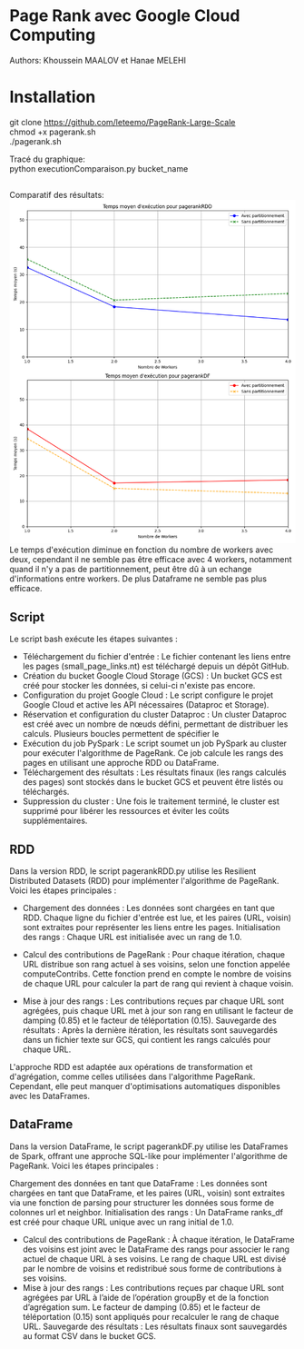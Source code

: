 # Page Rank avec Google Cloud Computing

Authors: Khoussein MAALOV et Hanae MELEHI

# Installation

git clone https://github.com/leteemo/PageRank-Large-Scale \
chmod +x pagerank.sh \
./pagerank.sh

Tracé du graphique: \
python executionComparaison.py bucket_name

##

Comparatif des résultats: \
![Graphique](https://github.com/leteemo/PageRank-Large-Scale/blob/main/graphique.png "Graphique") \
Le temps d'exécution diminue en fonction du nombre de workers avec deux, cependant il ne semble pas être efficace avec 4 workers, notamment quand il n'y a pas de partitionnement, peut être dû à un echange d'informations entre workers.
De plus Dataframe ne semble pas plus efficace.

## Script

Le script bash exécute les étapes suivantes :

- Téléchargement du fichier d'entrée : Le fichier contenant les liens entre les pages (small_page_links.nt) est téléchargé depuis un dépôt GitHub.
- Création du bucket Google Cloud Storage (GCS) : Un bucket GCS est créé pour stocker les données, si celui-ci n'existe pas encore.
- Configuration du projet Google Cloud : Le script configure le projet Google Cloud et active les API nécessaires (Dataproc et Storage).
- Réservation et configuration du cluster Dataproc : Un cluster Dataproc est créé avec un nombre de nœuds défini, permettant de distribuer les calculs. Plusieurs boucles permettent de spécifier le 
- Exécution du job PySpark : Le script soumet un job PySpark au cluster pour exécuter l'algorithme de PageRank. Ce job calcule les rangs des pages en utilisant une approche RDD ou DataFrame.
- Téléchargement des résultats : Les résultats finaux (les rangs calculés des pages) sont stockés dans le bucket GCS et peuvent être listés ou téléchargés.
- Suppression du cluster : Une fois le traitement terminé, le cluster est supprimé pour libérer les ressources et éviter les coûts supplémentaires.

## RDD

Dans la version RDD, le script pagerankRDD.py utilise les Resilient Distributed Datasets (RDD) pour implémenter l'algorithme de PageRank. Voici les étapes principales :

- Chargement des données : Les données sont chargées en tant que RDD. Chaque ligne du fichier d'entrée est lue, et les paires (URL, voisin) sont extraites pour représenter les liens entre les pages.
Initialisation des rangs : Chaque URL est initialisée avec un rang de 1.0.

- Calcul des contributions de PageRank :
        Pour chaque itération, chaque URL distribue son rang actuel à ses voisins, selon une fonction appelée computeContribs. Cette fonction prend en compte le nombre de voisins de chaque URL pour calculer la part de rang qui revient à chaque voisin.
- Mise à jour des rangs :
        Les contributions reçues par chaque URL sont agrégées, puis chaque URL met à jour son rang en utilisant le facteur de damping (0.85) et le facteur de téléportation (0.15).
    Sauvegarde des résultats : Après la dernière itération, les résultats sont sauvegardés dans un fichier texte sur GCS, qui contient les rangs calculés pour chaque URL.

L'approche RDD est adaptée aux opérations de transformation et d'agrégation, comme celles utilisées dans l'algorithme PageRank. Cependant, elle peut manquer d'optimisations automatiques disponibles avec les DataFrames.

## DataFrame

Dans la version DataFrame, le script pagerankDF.py utilise les DataFrames de Spark, offrant une approche SQL-like pour implémenter l'algorithme de PageRank. Voici les étapes principales :

Chargement des données en tant que DataFrame : Les données sont chargées en tant que DataFrame, et les paires (URL, voisin) sont extraites via une fonction de parsing pour structurer les données sous forme de colonnes url et neighbor.
Initialisation des rangs : Un DataFrame ranks_df est créé pour chaque URL unique avec un rang initial de 1.0.
- Calcul des contributions de PageRank :
        À chaque itération, le DataFrame des voisins est joint avec le DataFrame des rangs pour associer le rang actuel de chaque URL à ses voisins.
        Le rang de chaque URL est divisé par le nombre de voisins et redistribué sous forme de contributions à ses voisins.
- Mise à jour des rangs :
        Les contributions reçues par chaque URL sont agrégées par URL à l’aide de l’opération groupBy et de la fonction d’agrégation sum. Le facteur de damping (0.85) et le facteur de téléportation (0.15) sont appliqués pour recalculer le rang de chaque URL.
    Sauvegarde des résultats : Les résultats finaux sont sauvegardés au format CSV dans le bucket GCS.

